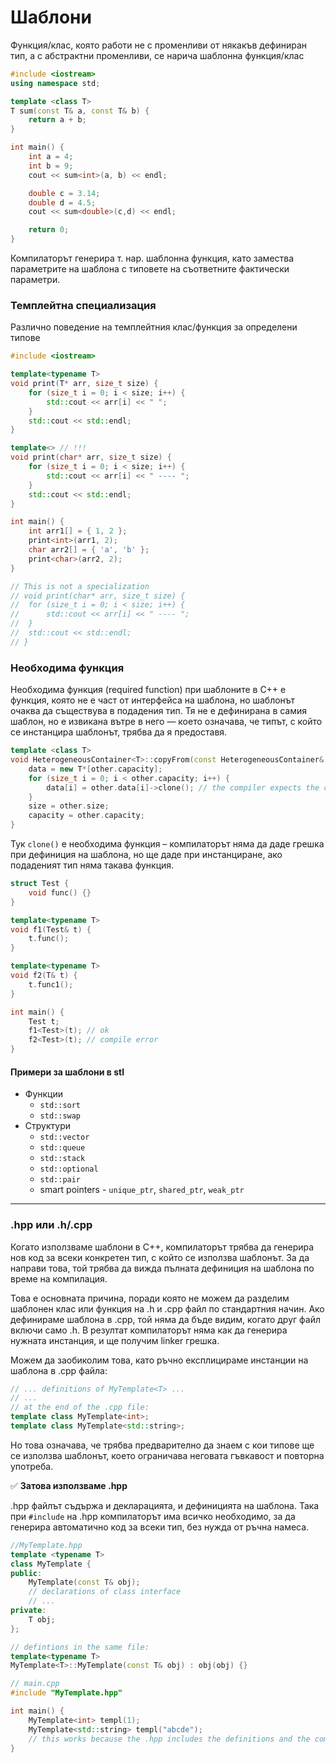# Шаблони

Функция/клас, която работи не с променливи от някакъв дефиниран тип, а с абстрактни променливи, се нарича шаблонна функция/клас

```c++
#include <iostream>
using namespace std;

template <class T>
T sum(const T& a, const T& b) {
    return a + b;
}

int main() {
    int a = 4;
    int b = 9;
    cout << sum<int>(a, b) << endl;

    double c = 3.14;
    double d = 4.5;
    cout << sum<double>(c,d) << endl;

    return 0;
}
```

Компилаторът генерира т. нар. шаблонна функция, като замества параметрите на шаблона с типовете на съответните фактически параметри.

### Темплейтна специализация

Различно поведение на темплейтния клас/функция за определени типове

```c++
#include <iostream>

template<typename T>
void print(T* arr, size_t size) {
	for (size_t i = 0; i < size; i++) {
		std::cout << arr[i] << " ";
	}
	std::cout << std::endl;
}

template<> // !!!
void print(char* arr, size_t size) {
	for (size_t i = 0; i < size; i++) {
		std::cout << arr[i] << " ---- ";
	}
	std::cout << std::endl;
}

int main() {
	int arr1[] = { 1, 2 };
	print<int>(arr1, 2);
	char arr2[] = { 'a', 'b' };
	print<char>(arr2, 2);
}

// This is not a specialization
// void print(char* arr, size_t size) {
// 	for (size_t i = 0; i < size; i++) {
// 		std::cout << arr[i] << " ---- ";
// 	}
// 	std::cout << std::endl;
// }
```

### Необходима функция

Необходима функция (required function) при шаблоните в C++ е функция, която не е част от интерфейса на шаблона, но шаблонът очаква да съществува в подадения тип. Тя не е дефинирана в самия шаблон, но е извикана вътре в него — което означава, че типът, с който се инстанцира шаблонът, трябва да я предоставя.

```cpp
template <class T>
void HeterogeneousContainer<T>::copyFrom(const HeterogeneousContainer& other) {
    data = new T*[other.capacity];
    for (size_t i = 0; i < other.capacity; i++) {
        data[i] = other.data[i]->clone(); // the compiler expects the class that is used as T to have the clone() function
    }
    size = other.size;
    capacity = other.capacity;
}
```

Тук `clone()` е необходима функция – компилаторът няма да даде грешка при дефиниция на шаблона, но ще даде при инстанциране, ако подаденият тип няма такава функция.

```c++
struct Test {
	void func() {}
}

template<typename T>
void f1(Test& t) {
	t.func();
}

template<typename T>
void f2(T& t) {
	t.func1();
}

int main() {
	Test t;
	f1<Test>(t); // ok
	f2<Test>(t); // compile error
}

```

#### Примери за шаблони в stl

- Функции
  - `std::sort`
  - `std::swap`
- Структури
  - `std::vector`
  - `std::queue`
  - `std::stack`
  - `std::optional`
  - `std::pair`
  - smart pointers - `unique_ptr`, `shared_ptr`, `weak_ptr`

---

### .hpp или .h/.cpp

Когато използваме шаблони в C++, компилаторът трябва да генерира нов код за всеки конкретен тип, с който се използва шаблонът. За да направи това, той трябва да вижда пълната дефиниция на шаблона по време на компилация.

Това е основната причина, поради която не можем да разделим шаблонен клас или функция на .h и .cpp файл по стандартния начин. Ако дефинираме шаблона в .cpp, той няма да бъде видим, когато друг файл включи само .h. В резултат компилаторът няма как да генерира нужната инстанция, и ще получим linker грешка.

Можем да заобиколим това, като ръчно експлицираме инстанции на шаблона в .cpp файла:

```cpp
// ... definitions of MyTemplate<T> ...
// ...
// at the end of the .cpp file:
template class MyTemplate<int>;
template class MyTemplate<std::string>;
```

Но това означава, че трябва предварително да знаем с кои типове ще се използва шаблонът, което ограничава неговата гъвкавост и повторна употреба.

✅ **Затова използваме .hpp**

.hpp файлът съдържа и декларацията, и дефиницията на шаблона. Така при `#include` на .hpp компилаторът има всичко необходимо, за да генерира автоматично код за всеки тип, без нужда от ръчна намеса.

```cpp
//MyTemplate.hpp
template <typename T>
class MyTemplate {
public:
    MyTemplate(const T& obj);
    // declarations of class interface
    // ...
private:
    T obj;
};

// defintions in the same file:
template<typename T>
MyTemplate<T>::MyTemplate(const T& obj) : obj(obj) {}
```

```cpp
// main.cpp
#include "MyTemplate.hpp"

int main() {
    MyTemplate<int> templ(1);
    MyTemplate<std::string> templ("abcde");
    // this works because the .hpp includes the definitions and the compiler can generate the code for int and for std::string
}
```
